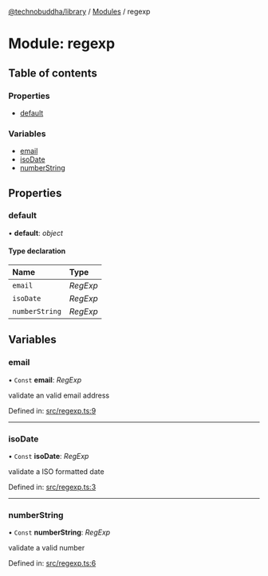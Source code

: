 [@technobuddha/library](../..) / [Modules](../Modules.md) / regexp

# Module: regexp

## Table of contents

### Properties

- [default](regexp.md#default)

### Variables

- [email](regexp.md#email)
- [isoDate](regexp.md#isodate)
- [numberString](regexp.md#numberstring)

## Properties

### default

• **default**: *object*

#### Type declaration

| Name | Type |
| :------ | :------ |
| `email` | *RegExp* |
| `isoDate` | *RegExp* |
| `numberString` | *RegExp* |

## Variables

### email

• `Const` **email**: *RegExp*

validate an valid email address

Defined in: [src/regexp.ts:9](../src/regexp.ts#L9)

___

### isoDate

• `Const` **isoDate**: *RegExp*

validate a ISO formatted date

Defined in: [src/regexp.ts:3](../src/regexp.ts#L3)

___

### numberString

• `Const` **numberString**: *RegExp*

validate a valid number

Defined in: [src/regexp.ts:6](../src/regexp.ts#L6)
